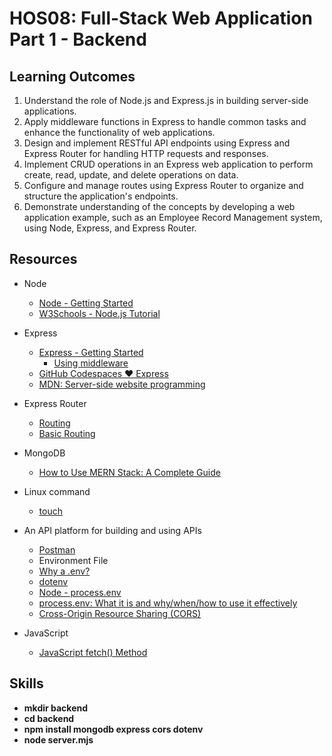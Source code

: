# HOS08: Full-Stack Web Application Part 1 - Backend
##  Learning Outcomes
1.	Understand the role of Node.js and Express.js in building server-side applications.
2.	Apply middleware functions in Express to handle common tasks and enhance the functionality of web applications.
3.	Design and implement RESTful API endpoints using Express and Express Router for handling HTTP requests and responses.
4.	Implement CRUD operations in an Express web application to perform create, read, update, and delete operations on data.
5.	Configure and manage routes using Express Router to organize and structure the application's endpoints.
6.	Demonstrate understanding of the concepts by developing a web application example, such as an Employee Record Management system, using Node, Express, and Express Router.

## Resources
* Node
  * [Node - Getting Started](https://nodejs.dev/en/learn/)
  * [W3Schools - Node.js Tutorial](https://www.w3schools.com/nodejs/default.asp)
* Express
  * [Express - Getting Started](https://expressjs.com/en/starter/installing.html)
    * [Using middleware](https://expressjs.com/en/guide/using-middleware.htm)
  * [GitHub Codespaces ♥️ Express](https://github.com/github/codespaces-express)
  * [MDN: Server-side website programming](https://developer.mozilla.org/en-US/docs/Learn/Server-side)
* Express Router
  * [Routing](https://expressjs.com/en/guide/routing.html)
  * [Basic Routing](https://expressjs.com/en/starter/basic-routing.html)
* MongoDB
  * [How to Use MERN Stack: A Complete Guide](https://www.mongodb.com/languages/mern-stack-tutorial)
* Linux command 
  * [touch](https://linuxize.com/post/linux-touch-command/#:~:text=The%20touch%20command%20allows%20us%20to,well%20as%20creating%20new%2C%20empty%20files.&text=The%20touch%20command%20allows,creating%20new%2C%20empty%20files.&text=command%20allows%20us%20to,well%20as%20creating%20new%2C)
* An API platform for building and using APIs
  * [Postman](https://www.postman.com/)
  * Environment File
  * [Why a .env?](https://blog.devgenius.io/why-a-env-7b4a79ba689)
  * [dotenv](https://www.npmjs.com/package/dotenv)
  * [Node - process.env](https://nodejs.org/docs/latest/api/process.html#processenv)
  * [process.env: What it is and why/when/how to use it effectively](https://codeburst.io/process-env-what-it-is-and-why-when-how-to-use-it-effectively-505d0b2831e7)
  * [Cross-Origin Resource Sharing (CORS)](https://developer.mozilla.org/en-US/docs/Web/HTTP/CORS)

* JavaScript
  * [JavaScript fetch() Method](https://www.geeksforgeeks.org/javascript-fetch-method/)

## Skills
* **mkdir backend**
* **cd backend**
* **npm install mongodb express cors dotenv**
* **node server.mjs**
